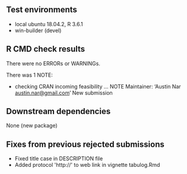 ## Test environments
* local ubuntu 18.04.2, R 3.6.1
* win-builder (devel)

## R CMD check results
There were no ERRORs or WARNINGs. 

There was 1 NOTE:

* checking CRAN incoming feasibility ... NOTE
  Maintainer: ‘Austin Nar <austin.nar@gmail.com>’
  New submission

## Downstream dependencies
None (new package)

## Fixes from previous rejected submissions
* Fixed title case in DESCRIPTION file
* Added protocol 'http://' to web link in vignette tabulog.Rmd